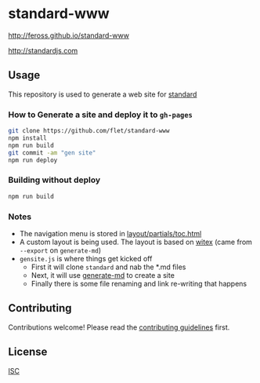 # standard-www

http://feross.github.io/standard-www

http://standardjs.com

## Usage

This repository is used to generate a web site for [standard](https://github.com/feross/standard)

### How to Generate a site and deploy it to `gh-pages`
```bash
git clone https://github.com/flet/standard-www
npm install
npm run build
git commit -am "gen site"
npm run deploy
```

### Building without deploy
```bash
npm run build
```

### Notes
- The navigation menu is stored in [layout/partials/toc.html](layout/partials/toc.html)
- A custom layout is being used. The layout is based on [witex](https://github.com/AndrewBelt/WiTeX) (came from `--export` on `generate-md`)
- `gensite.js` is where things get kicked off
  - First it will clone `standard` and nab the *.md files
  - Next, it will use [generate-md](https://github.com/mixu/markdown-styles) to create a site
  - Finally there is some file renaming and link re-writing that happens


## Contributing

Contributions welcome! Please read the [contributing guidelines](CONTRIBUTING.md) first.

## License

[ISC](LICENSE.md)
